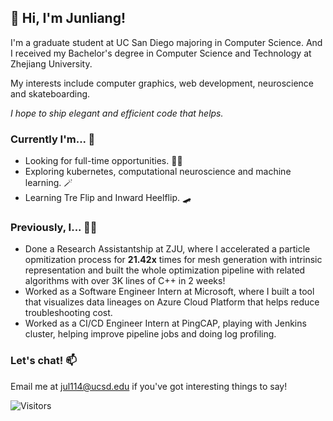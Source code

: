 ## 👋 Hi, I'm Junliang!

I'm a graduate student at UC San Diego majoring in Computer Science. And I received my Bachelor's degree in Computer Science and Technology at Zhejiang University.

My interests include computer graphics, web development, neuroscience and skateboarding.

*I hope to ship elegant and efficient code that helps.*


### Currently I'm... 🤔
- Looking for full-time opportunities. 🧑‍🏭
- Exploring kubernetes, computational neuroscience and machine learning. 🪄
- Learning Tre Flip and Inward Heelflip. 🛹


### Previously, I... 👨‍💻
- Done a Research Assistantship at ZJU, where I accelerated a particle opmitization process for **21.42x** times for mesh generation with intrinsic representation and built the whole optimization pipeline with related algorithms with over 3K lines of C++ in 2 weeks!
- Worked as a Software Engineer Intern at Microsoft, where I built a tool that visualizes data lineages on Azure Cloud Platform that helps reduce troubleshooting cost.
- Worked as a CI/CD Engineer Intern at PingCAP, playing with Jenkins cluster, helping improve pipeline jobs and doing log profiling.


### Let's chat! 📫 
Email me at [jul114@ucsd.edu](mailto:jul114@ucsd.edu) if you've got interesting things to say!


![Visitors](https://visitor-badge.laobi.icu/badge?page_id=MartinNose) 


 
